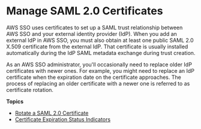 # Manage SAML 2\.0 Certificates<a name="managesamlcerts"></a>

AWS SSO uses certificates to set up a SAML trust relationship between AWS SSO and your external identity provider \(IdP\)\. When you add an external IdP in AWS SSO, you must also obtain at least one public SAML 2\.0 X\.509 certificate from the external IdP\. That certificate is usually installed automatically during the IdP SAML metadata exchange during trust creation\.

As an AWS SSO administrator, you'll occasionally need to replace older IdP certificates with newer ones\. For example, you might need to replace an IdP certificate when the expiration date on the certificate approaches\. The process of replacing an older certificate with a newer one is referred to as certificate rotation\.

**Topics**
+ [Rotate a SAML 2\.0 Certificate](rotatesamlcert.md)
+ [Certificate Expiration Status Indicators](samlcertexpirationindicators.md)